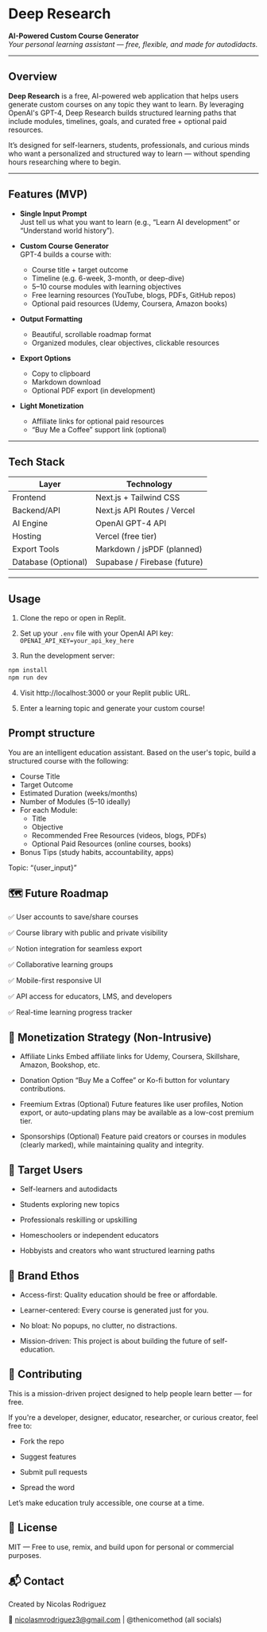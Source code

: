 
# Deep Research  
**AI-Powered Custom Course Generator**  
*Your personal learning assistant — free, flexible, and made for autodidacts.*

---

## Overview

**Deep Research** is a free, AI-powered web application that helps users generate custom courses on any topic they want to learn. By leveraging OpenAI's GPT-4, Deep Research builds structured learning paths that include modules, timelines, goals, and curated free + optional paid resources.

It’s designed for self-learners, students, professionals, and curious minds who want a personalized and structured way to learn — without spending hours researching where to begin.

---

## Features (MVP)

- **Single Input Prompt**  
  Just tell us what you want to learn (e.g., “Learn AI development” or “Understand world history”).

- **Custom Course Generator**  
  GPT-4 builds a course with:
  - Course title + target outcome  
  - Timeline (e.g. 6-week, 3-month, or deep-dive)  
  - 5–10 course modules with learning objectives  
  - Free learning resources (YouTube, blogs, PDFs, GitHub repos)  
  - Optional paid resources (Udemy, Coursera, Amazon books)

- **Output Formatting**  
  - Beautiful, scrollable roadmap format  
  - Organized modules, clear objectives, clickable resources

- **Export Options**  
  - Copy to clipboard  
  - Markdown download  
  - Optional PDF export (in development)

- **Light Monetization**  
  - Affiliate links for optional paid resources  
  - “Buy Me a Coffee” support link (optional)

---

## Tech Stack

| Layer         | Technology                       |
|---------------|----------------------------------|
| Frontend      | Next.js + Tailwind CSS           |
| Backend/API   | Next.js API Routes / Vercel      |
| AI Engine     | OpenAI GPT-4 API                 |
| Hosting       | Vercel (free tier)               |
| Export Tools  | Markdown / jsPDF (planned)       |
| Database (Optional) | Supabase / Firebase (future) |

---

## Usage

1. Clone the repo or open in Replit.
2. Set up your `.env` file with your OpenAI API key:
``OPENAI_API_KEY=your_api_key_here``

3. Run the development server:
```bash
npm install
npm run dev
```
4. Visit http://localhost:3000 or your Replit public URL.

5. Enter a learning topic and generate your custom course!

## Prompt structure
You are an intelligent education assistant. Based on the user's topic, build a structured course with the following:

- Course Title
- Target Outcome
- Estimated Duration (weeks/months)
- Number of Modules (5–10 ideally)
- For each Module:
   - Title
   - Objective
   - Recommended Free Resources (videos, blogs, PDFs)
   - Optional Paid Resources (online courses, books)
- Bonus Tips (study habits, accountability, apps)

Topic: “{user_input}”

## 🗺️ Future Roadmap
✅ User accounts to save/share courses

✅ Course library with public and private visibility

✅ Notion integration for seamless export

✅ Collaborative learning groups

✅ Mobile-first responsive UI

✅ API access for educators, LMS, and developers

✅ Real-time learning progress tracker

## 💸 Monetization Strategy (Non-Intrusive)
- Affiliate Links
Embed affiliate links for Udemy, Coursera, Skillshare, Amazon, Bookshop, etc.

- Donation Option
“Buy Me a Coffee” or Ko-fi button for voluntary contributions.

- Freemium Extras (Optional)
Future features like user profiles, Notion export, or auto-updating plans may be available as a low-cost premium tier.

- Sponsorships (Optional)
Feature paid creators or courses in modules (clearly marked), while maintaining quality and integrity.

## 🎯 Target Users
- Self-learners and autodidacts

- Students exploring new topics

- Professionals reskilling or upskilling

- Homeschoolers or independent educators

- Hobbyists and creators who want structured learning paths

## 🌱 Brand Ethos
- Access-first: Quality education should be free or affordable.

- Learner-centered: Every course is generated just for you.

- No bloat: No popups, no clutter, no distractions.

- Mission-driven: This project is about building the future of self-education.

## 🤝 Contributing
This is a mission-driven project designed to help people learn better — for free.

If you're a developer, designer, educator, researcher, or curious creator, feel free to:

- Fork the repo

- Suggest features

- Submit pull requests

- Spread the word

Let’s make education truly accessible, one course at a time.

## 📄 License
MIT — Free to use, remix, and build upon for personal or commercial purposes.

## 📬 Contact
Created by Nicolas Rodriguez

📧 nicolasmrodriguez3@gmail.com | @thenicomethod (all socials)